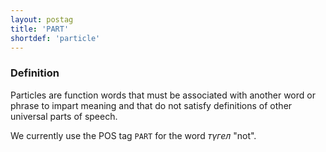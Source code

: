 ```yaml
---
layout: postag
title: 'PART'
shortdef: 'particle'
---
```


### Definition

Particles are function words that must be associated with another word
or phrase to impart meaning and that do not satisfy definitions of
other universal parts of speech.

We currently use the POS tag `PART` for the word _түгел_ "not".
<!-- Interlanguage links updated So kvě 14 19:01:53 CEST 2022 -->

